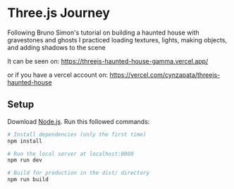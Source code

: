 # Three.js Journey

Following Bruno Simon's tutorial on building a haunted house with gravestones and ghosts
I practiced loading textures, lights, making objects, and adding shadows to the scene 

It can be seen on: https://threejs-haunted-house-gamma.vercel.app/

or if you have a vercel account on: https://vercel.com/cynzapata/threejs-haunted-house

## Setup
Download [Node.js](https://nodejs.org/en/download/).
Run this followed commands:

``` bash
# Install dependencies (only the first time)
npm install

# Run the local server at localhost:8080
npm run dev

# Build for production in the dist/ directory
npm run build
```
